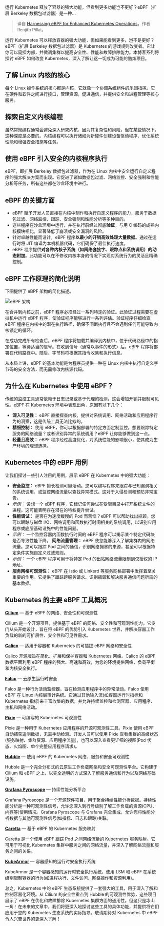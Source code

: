 
<!--
title: 利用eBPF增强Kubernetes操作
cover: ./cover.png
-->

运行 Kubernetes 释放了容器的强大功能，但看到更多功能岂不更好？eBPF（扩展 Berkeley 数据包过滤器）是一种…

> 译自 [Harnessing eBPF for Enhanced Kubernetes Operations](https://medium.com/@renji.bio/harnessing-ebpf-for-enhanced-kubernetes-operations-f22442b1aed8)，作者 Renjith Pillai。

运行 Kubernetes 可以释放容器的强大功能，但如果能看到更多，岂不是更好？eBPF（扩展 Berkeley 数据包过滤器）是 Kubernetes 的游戏规则改变者。它让你可以窥探内部，并微调集群以提高安全性、性能和故障排除能力。本博客系列将探讨 eBPF 如何改变 Kubernetes，深入了解让这一切成为可能的酷炫项目。

## 了解 Linux 内核的核心

每个 Linux 操作系统的核心都是内核，它就像一个协调系统组件的乐团指挥。它在硬件和软件之间进行接口，管理资源，促进通信，并提供安全和进程管理等核心服务。

## 探索自定义内核编程

虽然常规编程通常会避免深入研究内核，因为其复杂性和风险，但在某些情况下，这种深度是必要的。内核编程可以执行诸如为新硬件创建设备驱动程序、优化系统性能和增强安全措施等任务。

## 使用 eBPF 引入安全的内核程序执行

eBPF，即扩展 Berkeley 数据包过滤器，作为在 Linux 内核中安全运行自定义程序的强大解决方案而出现。它促进了诸如数据包过滤、网络监控、安全强制和性能分析等任务，所有这些都在沙盒环境中进行。

## eBPF 的关键方面

- eBPF 赋予开发人员直接在内核中制作和执行自定义程序的能力，服务于数据包过滤、网络监控、跟踪、安全强制和性能分析等多种目的。
- 这些程序在沙盒环境中运行，并在执行前经过彻底**验证**，与用 C 编码的成熟内核模块相比，显著降低了崩溃或安全漏洞的风险。
- 针对卓越性能而设计，eBPF 程序**以最小的开销高效处理大量数据**。通过在运行时将 JIT 编译为本机机器代码，它们确保了最佳执行速度。
- eBPF 程序提供**对各种内核子系统（如网络套接字、跟踪点和系统调用）的动态附加**。此功能可以在不修改内核本身的情况下实现对系统行为的灵活且精确控制。

## eBPF 工作原理的简化说明

下图提供了 eBPF 架构的简化描述。

![eBPF 架构](https://miro.medium.com/v2/resize:fit:640/format:webp/1*v_XW1Bb5Pv5NoeRYNwfamQ.png)

在合并到内核之前，eBPF 程序必须经过一系列特定的验证。此验证过程需要在虚拟机中运行 eBPF 程序，使验证程序能够进行一系列评估。验证程序仔细检查 eBPF 程序在内核中的潜在执行路径，确保不间断执行且不会遇到任何可能导致内核锁定的循环。

在成功完成所有检查后，eBPF 程序将加载并编译到内核中，位于代码路径中的指定位置，等待适当的信号。在收到信号（通常以事件的形式）后，eBPF 程序将部署在代码路径中。随后，字节码将根据其指令收集和执行信息。

从本质上讲，eBPF 的基本功能是为程序员提供一种在 Linux 内核中执行自定义字节码的安全方法，而无需修改内核源代码。

## 为什么在 Kubernetes 中使用 eBPF？

传统的监控工具通常依赖于日志记录或基于代理的检测，这会增加开销并限制可见性。eBPF 在 Kubernetes 环境中表现出色，原因有以下几个：

- **深入可见性：** eBPF 直接探查内核，提供对系统调用、网络活动和应用程序行为的洞察，这是传统工具无法比拟的。
- **精细控制：** 使用 eBPF，你可以根据部署的特定方面定制监控。想要跟踪特定服务的网络流量？或者识别异常的系统调用？eBPF 让你能够做到这一点。
- **轻量且高效：** eBPF 程序经过高度优化，对系统性能的影响很小，使其成为生产环境的理想选择。

## Kubernetes 中的 eBPF 用例

让我们探讨一些引人注目的用例，展示 eBPF 在 Kubernetes 中的强大功能：

* **安全监控：** eBPF 擅长检测可疑活动。您可以编写程序来跟踪与已知漏洞相关的系统调用，或监控网络流量以查找异常模式。这对于入侵检测和预防非常宝贵。
* *示例：* 设想一个 eBPF 程序，它标记任何尝试在受限目录中打开系统文件的进程。这可能表明存在潜在的特权提升尝试。
* **性能调试：** 是否在为速度缓慢的 Pod 而苦恼？eBPF 可以帮助找出瓶颈。您可以跟踪与磁盘 I/O、网络调用和函数执行时间相关的系统调用，以识别应用程序或底层基础设施中的性能问题。
* *示例：* 一个监控容器内函数执行时间的 eBPF 程序可以揭示某个特定代码块是否导致性能下降。
**网络流量管理：** eBPF 使您能够深入了解集群内的网络流量。您可以跟踪 Pod 之间的通信，识别网络拥塞的来源，甚至可以根据特定条件实施自定义过滤规则。
* *示例：* 一个 eBPF 程序可用于将特定 Pod 的出站网络流量限制到仅授权的 IP 地址。
* **服务网格可观测性：** eBPF 在 Istio 或 Linkerd 等服务网格部署中发挥着至关重要的作用。它提供了跟踪跨服务请求、识别瓶颈和解决服务通信问题所需的基本数据。

## Kubernetes 的主要 eBPF 工具概况

**[Cilium](https://github.com/cilium/cilium)** — 基于 eBPF 的网络、安全性和可观测性

Cilium 是一个开源项目，提供基于 eBPF 的网络、安全性和可观测性能力。它专门从头开始设计，旨在将 eBPF 的优势引入 Kubernetes 世界，并解决容器工作负载的新的可扩展性、安全性和可见性需求。

**[Calico](https://github.com/projectcalico/calico)** — 适用于容器和 Kubernetes 的可插拔 eBPF 网络和安全性

Calico 开源版旨在简化、扩展和保护容器和 Kubernetes 网络。Calico 的 eBPF 数据平面利用 eBPF 程序的强大、高速和高效，为您的环境提供网络、负载平衡和内核安全执行。

**[Falco](https://github.com/falcosecurity/falco)** — 云原生运行时安全

Falco 是一种行为活动监控器，旨在检测应用程序中的异常活动。Falco 使用 eBPF 在 Linux 内核层审计系统。它通过其他输入流(如容器运行时指标和 Kubernetes 指标)来丰富收集的数据，并允许持续监控和检测容器、应用程序、主机和网络活动。

**[Pixie](https://github.com/pixie-io/pixie)** — 可编写的 Kubernetes 可观测性

Pixie 是一种用于 Kubernetes 应用程序的开源可观测性工具。Pixie 使用 eBPF 自动捕获遥测数据，无需手动检测。开发人员可以使用 Pixie 查看集群的高级状态(服务映射、集群资源、应用程序流量)，也可以深入查看更详细的视图(Pod 状态、火焰图、单个完整应用程序请求)。

**[Hubble](https://github.com/cilium/hubble)** — 使用 eBPF 的 Kubernetes 网络、服务和安全可观测性

Hubble 是一个完全分布式的云原生工作负载网络和安全可观测性平台。它构建于 Cilium 和 eBPF 之上，以完全透明的方式深入了解服务通信和行为以及网络基础设施。

**[Grafana Pyroscope](https://github.com/pyroscope-io/pyroscope)** — 持续性能分析平台  

Grafana Pyroscope 是一个开源软件项目，用于聚合持续性能分析数据。持续性能分析是一种可观测性信号，允许您深入到行号级别了解工作负载的资源(CPU、内存等)使用情况。Grafana Pyroscope 与 Grafana 完全集成，允许您将性能分析数据与其他可观测性信号(如指标、日志和跟踪)关联。

**[Caretta](https://github.com/groundcover-com/caretta)** — 基于 eBPF 的 Kubernetes 服务映射

Caretta 是一个使用 eBPF 跟踪 Pod 之间网络流量的 Kubernetes 服务映射。它可用于可视化 Kubernetes 集群中服务之间的网络流量，并深入了解网络流量和服务之间的关系。

**[KubeArmor](https://github.com/kubearmor/KubeArmor)** — 容器感知的运行时安全执行系统

KubeArmor 是一个容器感知的运行时安全执行系统，使用 LSM 和 eBPF 在系统级别限制容器的行为(如进程执行、文件访问、网络操作和资源利用)。

总之，Kubernetes 中的 eBPF 生态系统提供了一套强大的工具，用于深入了解和控制容器化环境。从 Cilium 的安全性重点到 Hubble 的可观测性优势，这些项目展示了 eBPF 在优化和故障排除 Kubernetes 集群方面的通用性。但这只是冰山一角！在未来的文章中，我们将更深入地探讨这些工具的具体功能，并提供将它们应用于您的 Kubernetes 生态系统的实际指导。敬请期待对 Kubernetes 中 eBPF 令人兴奋世界的更深入了解！